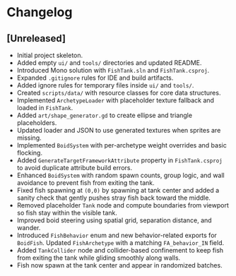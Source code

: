 # Changelog

## [Unreleased]
- Initial project skeleton.
- Added empty `ui/` and `tools/` directories and updated README.
- Introduced Mono solution with `FishTank.sln` and `FishTank.csproj`.
- Expanded `.gitignore` rules for IDE and build artifacts.
- Added ignore rules for temporary files inside `ui/` and `tools/`.
- Created `scripts/data/` with resource classes for core data structures.
- Implemented `ArchetypeLoader` with placeholder texture fallback and loaded in `FishTank`.
- Added `art/shape_generator.gd` to create ellipse and triangle placeholders.
- Updated loader and JSON to use generated textures when sprites are missing.
- Implemented `BoidSystem` with per-archetype weight overrides and basic flocking.
- Added `GenerateTargetFrameworkAttribute` property in `FishTank.csproj` to avoid
  duplicate attribute build errors.
- Enhanced `BoidSystem` with random spawn counts, group logic, and wall
  avoidance to prevent fish from exiting the tank.
- Fixed fish spawning at `(0,0)` by spawning at tank center and added
  a sanity check that gently pushes stray fish back toward the middle.
- Removed placeholder `Tank` node and compute boundaries from viewport so
  fish stay within the visible tank.
- Improved boid steering using spatial grid, separation distance, and wander.
- Introduced `FishBehavior` enum and new behavior-related exports for `BoidFish`.
  Updated `FishArchetype` with a matching `FA_behavior_IN` field.
- Added `TankCollider` node and collider-based confinement to keep fish
  from exiting the tank while gliding smoothly along walls.
- Fish now spawn at the tank center and appear in randomized batches.
